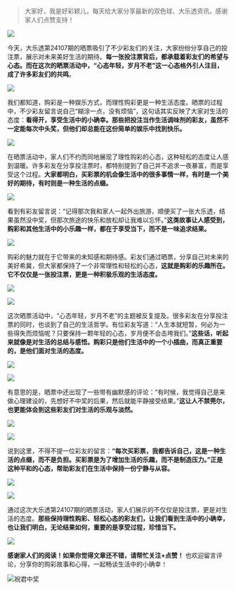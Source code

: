 
> 大家好，我是好彩颖儿，每天给大家分享最新的双色球、大乐透资讯，感谢家人们点赞支持！

![](https://cdn.jsdelivr.net/gh/wangwenjie1314/PicCDN/2024-7-12/1720763627240-image.png)



今天，大乐透第24107期的晒票吸引了不少彩友们的关注，大家纷纷分享自己的投注票，展示对未来美好生活的期待。**每一张投注票背后，都承载着彩友们的希望与心态。而在这次的晒票活动中，“心态年轻，岁月不老”这一心态格外引人注目，成了许多彩友们的共鸣**。

![](https://cdn.jsdelivr.net/gh/wangwenjie1314/PicCDN/2024-9-13/1726200073365-image.png)

我们都知道，购彩是一种娱乐方式，而理性购彩更是一种生活态度。晒票的过程中，不少彩友留言说自己“糊涂一点，没有烦恼”，这句话其实反映了大家对生活的态度：**看得开，享受生活中的小确幸。那些把投注当作生活调味剂的彩友，虽然不一定能每次中头奖，但他们却总能在这份简单的娱乐中找到快乐。**

![](https://cdn.jsdelivr.net/gh/wangwenjie1314/PicCDN/2024-9-13/1726200083837-image.png)


在晒票活动中，家人们不约而同地展现了理性购彩的心态，这种轻松的态度让人感到温暖。许多彩友在分享投注票时，都特别提到了自己并不追求一夜暴富，而是享受这个过程。**大家都明白，买彩票的机会像生活中的很多事情一样，有时是一个美好的期待，有时则是一种生活的点缀。**


![](https://cdn.jsdelivr.net/gh/wangwenjie1314/PicCDN/2024-9-13/1726200091132-image.png)



看到有彩友留言说：“记得那次我和家人一起外出旅游，顺便买了一张大乐透，结果虽然没中奖，但那次旅途的快乐和放松却让我难以忘怀。”**这类故事让人感受到，购彩和其他生活中的小乐趣一样，都在于享受当下，而不是一味追求结果。**

![](https://cdn.jsdelivr.net/gh/wangwenjie1314/PicCDN/2024-9-13/1726200100421-image.png)



购彩的魅力就在于它带来的未知感和期待感。彩友们通过晒票，分享自己对未来的美好希冀，但大家都保持了一个非常理性和轻松的心态，**这就是购彩的乐趣所在。它不仅仅是一张投注票，更是一种积极乐观的生活态度。**

![](https://cdn.jsdelivr.net/gh/wangwenjie1314/PicCDN/2024-9-13/1726200114795-image.png)

![](https://cdn.jsdelivr.net/gh/wangwenjie1314/PicCDN/2024-9-13/1726200108590-image.png)

这次晒票活动中，“心态年轻，岁月不老”的主题被反复提及。很多彩友在分享投注票的同时，也谈到了自己的生活哲学。有位彩友写道：“人生本就短暂，何必为一些得失而烦恼呢？只要保持一颗年轻的心态，岁月便不会击垮我们。”**这些话，听起来就像是对生活的总结与感悟。购彩只是他们生活中的一个小插曲，而真正重要的，是他们面对生活的态度。**


![](https://cdn.jsdelivr.net/gh/wangwenjie1314/PicCDN/2024-9-13/1726200136983-image.png)

![](https://cdn.jsdelivr.net/gh/wangwenjie1314/PicCDN/2024-9-13/1726200128620-image.png)

有意思的是，晒票中还出现了一些带有幽默感的评论：“有时候，我觉得自己是来做心理建设的，先想好不中奖的后果，然后就能平静接受结果。”**这让人不禁莞尔，也更能体会到这些彩友们对生活的乐观与淡然。**

![](https://cdn.jsdelivr.net/gh/wangwenjie1314/PicCDN/2024-9-13/1726200146321-image.png)




![](https://cdn.jsdelivr.net/gh/wangwenjie1314/PicCDN/2024-9-13/1726200164544-image.png)

说到这里，不得不提一位彩友的留言：**“每次买彩票，我都告诉自己，这是一种生活的点缀，而不是负担。买彩票是为了增加生活的乐趣，而不是制造压力。”正是这种平和的心态，帮助彩友们在生活中保持一份宁静与从容。**




![](https://cdn.jsdelivr.net/gh/wangwenjie1314/PicCDN/2024-9-13/1726200157446-image.png)

![](https://cdn.jsdelivr.net/gh/wangwenjie1314/PicCDN/2024-9-13/1726200152167-image.png)

通过这次大乐透第24107期的晒票活动，家人们展示的不仅仅是投注票，更是对生活的态度。**那些保持理性购彩、轻松心态的彩友们，让我们看到生活中的小确幸，也让我们明白，无论结果如何，重要的是享受过程，珍惜当下。**


![](https://cdn.jsdelivr.net/gh/wangwenjie1314/PicCDN/2024-9-13/1726200122377-image.png)


**感谢家人们的阅读！如果你觉得文章还不错，请帮忙关注+点赞！** 也欢迎留言评论，分享你的购彩故事和心得，一起畅谈生活中的小确幸！


![祝君中奖](https://cdn.jsdelivr.net/gh/wangwenjie1314/PicCDN/2024-8-15/1723703020184-image.png)










